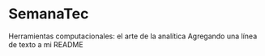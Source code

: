 # SemanaTec
Herramientas computacionales: el arte de la analítica
Agregando una línea de texto a mi README
